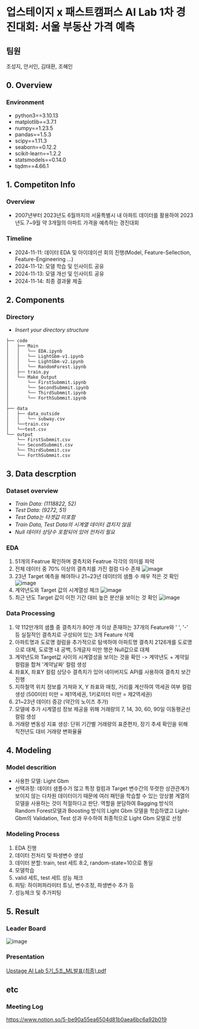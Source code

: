 # 업스테이지 x 패스트캠퍼스 AI Lab 1차 경진대회: 서울 부동산 가격 예측
## 팀원
조성지, 안서인, 김태환, 조혜인

## 0. Overview

### Environment
- python3==3.10.13
- matplotlib==3.7.1
- numpy==1.23.5
- pandas==1.5.3
- scipy==1.11.3
- seaborn==0.12.2
- scikit-learn==1.2.2
- statsmodels==0.14.0
- tqdm==4.66.1

## 1. Competiton Info

### Overview

- 2007년부터 2023년도 6월까지의 서울특별시 내 아파트 데이터를 활용하여 2023년도 7~9월 약 3개월의 아파트 가격을 예측하는 경진대회
### Timeline
- 2024-11-11: 데이터 EDA 및 아이데이션 회의 진행(Model, Feature-Sellection, Feature-Engineering ...)
- 2024-11-12: 모델 학습 및 인사이트 공유
- 2024-11-13: 모델 개선 및 인사이트 공유
- 2024-11-14: 최종 결과물 제출

## 2. Components

### Directory

- _Insert your directory structure_

```
├── code
│   ├── Main
│   │   └── EDA.ipynb
│   │   └── LightGbm-v1.ipynb
│   │   └── LightGbm-v2.ipynb
│   │   └── RandomForest.ipynb
│   ├── train.py
│   └── Make_Output
│       └── FirstSubmmit.ipynb
│       └── SecondSubmmit.ipynb
│       └── ThirdSubmmit.ipynb
│       └── ForthSubmmit.ipynb
│
├── data
│   ├── data_outside
│   │   └── subway.csv
│   └──train.csv
│   └──test.csv
└── output
    └── FirstSubmmit.csv
    └── SecondSubmmit.csv
    └── ThirdSubmmit.csv
    └── ForthSubmmit.csv
```

## 3. Data descrption
### Dataset overview
- _Train Data: (1118822, 52)_
- _Test Data: (9272, 51)_
- _Test Data는 타겟값 미포함_
- _Train Data, Test Data의 시계열 데이터 겹치지 않음_
- _Null 데이터 상당수 포함되어 있어 전처리 필요_

### EDA
1. 51개의 Featrue 확인하며 결측치와 Featrue 각각의 의미를 파악
2. 전체 데이터 중 70% 이상의 결측치를 가진 컬럼 다수 존재
   ![image](https://github.com/user-attachments/assets/c1d82804-b401-40d5-aea3-4ed824a79276)
3. 23년 Target 예측을 해야하나 21~23년 데이터의 샘플 수 매우 적은 것 확인
   ![image](https://github.com/user-attachments/assets/e5c969c3-7e26-47f3-9ff0-07a333ce1b2c)
4. 계약년도와 Target 값의 시계열성 체크
   ![image](https://github.com/user-attachments/assets/cef5a739-c077-4793-b510-a77ed7b0e492)
5. 최근 년도 Target 값이 이전 기간 대비 높은 분산을 보이는 것 확인
   ![image](https://github.com/user-attachments/assets/ba35ebf6-0631-448f-aae5-7fa446e81220)



### Data Processing
1. 약 112만개의 샘플 중 결측치가 80만 개 이상 존재하는 37개의 Feature와 ' ', '-' 등 실질적인 결측치로 구성되어 있는 3개 Feature 삭제
2. 아파트명과 도로명 컬럼을 추가적으로 탐색하여 아파트명 결측치 2126개를 도로명으로 대체, 도로명 내 공백, 5개글자 미만 행은 Null값으로 대체
3. 계약년도와 Target값 사이의 시계열성을 보이는 것을 확인 -> 계약년도 + 계약일 컬럼을 합쳐 '계약날짜' 컬럼 생성
4. 좌표X, 좌표Y 컬럼 상당수 결측치가 있어 네이버지도 API를 사용하여 결측치 보간 진행
5. 지하철역 위치 정보를 가져와 X, Y 좌표와 매칭, 거리를 계산하여 역세권 여부 컬럼 생성 (500미터 미만 = 제1역세권, 1키로미터 미만 = 제2역세권)
6. 21~23년 데이터 증강 (약간의 노이즈 추가) 
7. 모델에 추가 시계열성 정보 제공을 위해 거래량의 7, 14, 30, 60, 90일 이동평균선 컬럼 생성
8. 거래량 변동성 지표 생성: 단위 기간별 거래량의 표준편차, 장기 추세 확인을 위해 직전년도 대비 거래량 변화율율

## 4. Modeling
### Model descrition

- 사용한 모델: Light Gbm
- 선택과정: 데이터 샘플수가 많고 특정 컬럼과 Target 변수간의 뚜렷한 상관관계가 보이지 않는 다차원 데이터이기 때문에 여러 패턴을 학습할 수 있는 앙상블 계열의 모델을 사용하는 것이 적절하다고 판단. 역할을 분담하여 Bagging 방식의 Random Forest모델과 Boosting 방식의 Light Gbm 모델을 학습하였고 Light-Gbm의 Validation, Test 성과 우수하여 최종적으로 Light Gbm 모델로 선정

### Modeling Process

1. EDA 진행
2. 데이터 전처리 및 파생변수 생성
3. 데이터 분할: train, test 세트 8:2,  random-state=10으로 통일
4. 모델학습
5. valid 세트, test 세트 성능 체크
6. 피팅: 하이퍼파라미터 튜닝, 변수조정, 파생변수 추가 등
7. 성능체크 및 추가피팅

## 5. Result
### Leader Board

![image](https://github.com/user-attachments/assets/448365f5-f876-443d-a036-8cece59220b7)

### Presentation

[Upstage AI Lab 5기_5조_ML발표(최종).pdf](https://github.com/user-attachments/files/17770181/Upstage.AI.Lab.5._5._ML.pdf)


## etc

### Meeting Log
https://www.notion.so/5-be90a55ea6504d81b0aea6bc6a92b019

